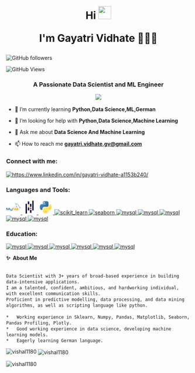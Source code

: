 <h1 align="center">Hi <a href="https://www.gautamkrishnar.com/"><img src="https://media.giphy.com/media/hvRJCLFzcasrR4ia7z/giphy.gif" height="35px" width="35px"></a>
 
  I'm Gayatri Vidhate  👩🏻‍💻 </h1>

![GitHub followers](https://img.shields.io/github/followers/gayatri-vidhate-3?style=social)

![GitHub Views](https://komarev.com/ghpvc/?username=gayatri-vidhate-3)

<h3 align="center">A Passionate Data Scientist and ML Engineer</h3>

<p align="center"> <img src="https://digitalcreativemind.com/wp-content/uploads/2021/06/Analytics_amp_Data_Science.gif" /> </p>



- 🌱 I’m currently learning **Python,Data Science,ML,German**

- 🤝 I’m looking for help with **Python,Data Science,Machine Learning**

- 💬 Ask me about **Data Science And Machine Learning**


- 📫 How to reach me **gayatri.vidhate.gv@gmail.com**
 
 
<h3 align="left">Connect with me:</h3>
<p align="left">
<a href="https://linkedin.com/in/https://www.linkedin.com/in/gayatri-vidhate-a1153b240/" target="blank"><img align="center" src="https://raw.githubusercontent.com/rahuldkjain/github-profile-readme-generator/master/src/images/icons/Social/linked-in-alt.svg" alt="https://www.linkedin.com/in/gayatri-vidhate-a1153b240/" height="30" width="40" /></a>

</p>

<h3 align="left">Languages and Tools:</h3>
<p align="left">  <a href="https://www.mysql.com/" target="_blank" rel="noreferrer"> <img src="https://raw.githubusercontent.com/devicons/devicon/master/icons/mysql/mysql-original-wordmark.svg" alt="mysql" width="40" height="40"/> </a>
 <a href="https://pandas.pydata.org/" target="_blank" rel="noreferrer"> <img src="https://raw.githubusercontent.com/devicons/devicon/2ae2a900d2f041da66e950e4d48052658d850630/icons/pandas/pandas-original.svg" alt="pandas" width="40" height="40"/> </a>
 <a href="https://www.python.org" target="_blank" rel="noreferrer"> <img src="https://raw.githubusercontent.com/devicons/devicon/master/icons/python/python-original.svg" alt="python" width="40" height="40"/> </a>  
 <a href="https://scikit-learn.org/" target="_blank" rel="noreferrer"> <img src="https://upload.wikimedia.org/wikipedia/commons/0/05/Scikit_learn_logo_small.svg" alt="scikit_learn" width="40" height="40"/> </a>
 <a href="https://seaborn.pydata.org/" target="_blank" rel="noreferrer"> <img src="https://seaborn.pydata.org/_images/logo-mark-lightbg.svg" alt="seaborn" width="40" height="40"/> </a> 
 <a href="https://www.telegram.com/" target="_blank" rel="noreferrer"> <img src="https://camo.githubusercontent.com/cf4ed981404024c1adfc79d5575c4edf1836c4fe36b24b03383ece888cef7e29/68747470733a2f2f696d672e736869656c64732e696f2f62616467652f54656c656772616d2d3243413545303f7374796c653d666f722d7468652d6261646765266c6f676f3d74656c656772616d266c6f676f436f6c6f723d7768697465" alt="mysql" width="70" height="40"/> </a>
 <a href="https://cloud.google.com/" target="_blank" rel="noreferrer"> <img src="https://camo.githubusercontent.com/71790379eb2459d3c732db11788bb8451c0a2cb106c711cc57f71bf528bdb764/68747470733a2f2f696d672e736869656c64732e696f2f62616467652f476f6f676c655f436c6f75642d3432383546343f7374796c653d666f722d7468652d6261646765266c6f676f3d676f6f676c652d636c6f7564266c6f676f436f6c6f723d7768697465" alt="mysql" width="80" height="40"/> </a> 
 <a href="https://numpy.org/" target="_blank" rel="noreferrer"> <img src="https://camo.githubusercontent.com/e4f918596bfc1a8746d3bf5426a212500a5b36b1e5c63869cbe65b071dcdb48a/68747470733a2f2f696d672e736869656c64732e696f2f62616467652f4e756d70792d3737374242343f7374796c653d666f722d7468652d6261646765266c6f676f3d6e756d7079266c6f676f436f6c6f723d7768697465" alt="mysql" width="80" height="40"/> </a>
 <a href="https://plotly.com/" target="_blank" rel="noreferrer"> <img src="https://camo.githubusercontent.com/603a5a7b87535ef9a4ded5376bea5e8b6bcfae43b6603805c0b6a7ae03994f20/68747470733a2f2f696d672e736869656c64732e696f2f62616467652f506c6f746c792d3233393132303f7374796c653d666f722d7468652d6261646765266c6f676f3d706c6f746c79266c6f676f436f6c6f723d7768697465" alt="mysql" width="80" height="40"/> </a>
 <a href="https://www.anaconda.com/" target="_blank" rel="noreferrer"> <img src="https://camo.githubusercontent.com/c2800672ad04fe21e9c464eadf19e4528d580d9165b2c685fa3eb8f547620c40/68747470733a2f2f696d672e736869656c64732e696f2f62616467652f636f6e64612d333432423032392e7376673f267374796c653d666f722d7468652d6261646765266c6f676f3d616e61636f6e6461266c6f676f436f6c6f723d7768697465" alt="mysql" width="80" height="40"/> </a>
 
 </p>
 <h3 align="left">Education:</h3>
<p align="left">  <a href="https://www.coursera.org/"_blank" rel="noreferrer"> <img src="https://camo.githubusercontent.com/bbd5674695929e2d2a92e11145b8a875b2a74f9931a3937d0e8a14efbed07094/68747470733a2f2f696d672e736869656c64732e696f2f62616467652f436f7572736572612d3030353644323f7374796c653d666f722d7468652d6261646765266c6f676f3d436f757273657261266c6f676f436f6c6f723d7768697465" alt="mysql" width="80" height="40"/> </a>
 <a href="https://www.datacamp.com/" target="_blank" rel="noreferrer"> <img src="https://camo.githubusercontent.com/d052849c7e8bd74a34ff48fda6c01533508d52aca81018e4af13bd30531a9bb2/68747470733a2f2f696d672e736869656c64732e696f2f62616467652f4461746163616d702d3035313932443f7374796c653d666f722d7468652d6261646765266c6f676f3d6461746163616d70266c6f676f436f6c6f723d363546463846" alt="mysql" width="80" height="40"/> </a>
 <a href="https://www.duolingo.com/"_blank" rel="noreferrer"> <img src="https://camo.githubusercontent.com/e662694dc0c6af125be10a2652cb4f0140566ec9892e555e02cb29d77a75eeb2/68747470733a2f2f696d672e736869656c64732e696f2f62616467652f44756f6c696e676f2d3538434330323f7374796c653d666f722d7468652d6261646765266c6f676f3d44756f6c696e676f266c6f676f436f6c6f723d7768697465" alt="mysql" width="80" height="40"/> </a>
<a href="https://www.udemy.com/"_blank" rel="noreferrer"> <img src="https://camo.githubusercontent.com/b10841c7e1a339e8bf38dfcecbc5c270fb66c4ee4b73abacd77f3505148ee481/68747470733a2f2f696d672e736869656c64732e696f2f62616467652f5564656d792d4131303046463f7374796c653d666f722d7468652d6261646765266c6f676f3d5564656d79266c6f676f436f6c6f723d7768697465" alt="mysql" width="80" height="40"/> </a>
<a href="https://www.edx.org/"_blank" rel="noreferrer"> <img src="https://camo.githubusercontent.com/a256ed3e44525477843c0619fdca5bb4c5c597f901701c53dedb4c4c55f3d697/68747470733a2f2f696d672e736869656c64732e696f2f62616467652f4564782d3139334133453f7374796c653d666f722d7468652d6261646765266c6f676f3d656478266c6f676f436f6c6f723d7768697465" alt="mysql" width="80" height="40"/> </a>
<a href="https://medium.com/"_blank" rel="noreferrer"> <img src="https://camo.githubusercontent.com/031158fe406368e77048939080cdd7894ea1e98b230681dffa5c9b081e507194/68747470733a2f2f696d672e736869656c64732e696f2f62616467652f4d656469756d2d3132313030453f7374796c653d666f722d7468652d6261646765266c6f676f3d6d656469756d266c6f676f436f6c6f723d7768697465" alt="mysql" width="80" height="40"/> </a>
 

 <summary><b>✨&nbsp;&nbsp;About&nbsp;Me</b></summary>
  <br/>

    Data Scientist with 3+ years of broad-based experience in building data-intensive applications. 
    I am a talented, confident, ambitious, and hardworking individual, with excellent communication skills. 
    Proficient in predictive modelling, data processing, and data mining algorithms, as well as scripting language like python.
  
    *	Working experience in Sklearn, Numpy, Pandas, Matplotlib, Seaborn, Pandas Profiling, Plotly.
    *	Good working experience in data science, developing machine learning models.
    *	Eagerly learning German language.

 
<p><img align="left" src="https://github-readme-stats.vercel.app/api/top-langs?username=gayatri-vidhate-3&show_icons=true&locale=en&layout=compact" alt="vishal1180" /></p>

<p>&nbsp;<img align="center" src="https://github-readme-stats.vercel.app/api?username=gayatri-vidhate-3&show_icons=true&locale=en" alt="vishal1180" /></p>

<p><img align="center" src="https://github-readme-streak-stats.herokuapp.com/?user=gayatri-vidhate-3&" alt="vishal1180" /></p>
